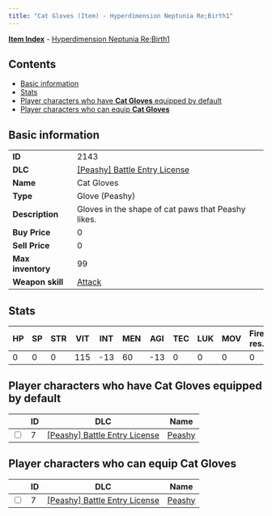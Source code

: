 ```yaml
---
title: "Cat Gloves (Item) - Hyperdimension Neptunia Re;Birth1"
---
```


[**Item Index**](/neptunia/rb1/item/index.html) - [Hyperdimension Neptunia Re;Birth1](/neptunia/rb1)

## Contents

- [Basic information](#basic-information)
- [Stats](#stats)
- [Player characters who have **Cat Gloves** equipped by default](#player-characters-who-have-cat-gloves-equipped-by-default)
- [Player characters who can equip **Cat Gloves**](#player-characters-who-can-equip-cat-gloves)

## Basic information

|   |   |
| -- | -- |
| **ID** | 2143 |
| **DLC** | [[Peashy] Battle Entry License](/neptunia/rb1/dlc/8-peashy.html) |
| **Name** | Cat Gloves |
| **Type** | Glove (Peashy) |
| **Description** | Gloves in the shape of cat paws that Peashy likes. |
| **Buy Price** | 0 |
| **Sell Price** | 0 |
| **Max inventory** | 99 |
| **Weapon skill** | [Attack](/neptunia/rb1/skill/8-1201-attack.html) |

## Stats

| HP | SP | STR | VIT | INT | MEN | AGI | TEC | LUK | MOV | Fire res. | Ice res. | Wind res. | Lightning res. |
| -- | -- | --- | --- | --- | --- | --- | --- | --- | --- | --------- | -------- | --------- | -------------- |
| 0 | 0 | 0 | 115 | -13 | 60 | -13 | 0 | 0 | 0 | 0 | 0 | 0 | 0 |

## Player characters who have **Cat Gloves** equipped by default

|    | ID | DLC | Name |
| -- | -- | --- | ---- |
| <input type="checkbox" id="rb1-player-8-7" class="trackbox" /> | 7 | [[Peashy] Battle Entry License](/neptunia/rb1/dlc/8-peashy.html) | [Peashy](/neptunia/rb1/player/8-7-peashy.html) |

## Player characters who can equip **Cat Gloves**

|    | ID | DLC | Name |
| -- | -- | --- | ---- |
| <input type="checkbox" id="rb1-player-8-7" class="trackbox" /> | 7 | [[Peashy] Battle Entry License](/neptunia/rb1/dlc/8-peashy.html) | [Peashy](/neptunia/rb1/player/8-7-peashy.html) |